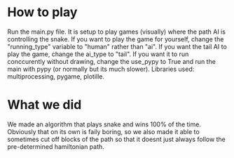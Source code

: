 # How to play
Run the main.py file. It is setup to play games (visually) where the path AI is controlling the snake.
If you want to play the game for yourself, change the "running_type" variable to "human" rather than "ai".
If you want the tail AI to play the game, change the ai_type to "tail".
If you want it to run conccurently without drawing, change the use_pypy to True and run the main with pypy (or normally but its much slower).
Libraries used: multiprocessing, pygame, plotille.

# What we did
We made an algorithm that plays snake and wins 100% of the time.
Obviously that on its own is faily boring, so we also made it able to sometimes cut off blocks of the path so that it doesnt just always follow the pre-determined hamiltonian path.
